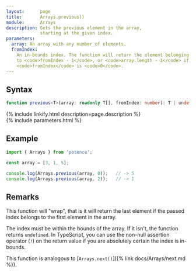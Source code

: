 ```yaml
---
layout:      page
title:       Arrays.previous()
module:      Arrays
description: Gets the previous element in the array,
             starting at the given index.
parameters:
  array: An array with any number of elements.
  fromIndex:
    An in-bounds index. The function will return the element belonging
    to <code>fromIndex - 1</code>, or <code>array.length - 1</code> if
    <code>fromIndex</code> is <code>0</code>.
---
```

## Syntax

```ts
function previous<T>(array: readonly T[], fromIndex: number): T | undefined
```

<div class="description">{% include linkify.html description=page.description %}</div>
{% include parameters.html %}

## Example

```ts
import { Arrays } from 'potence';

const array = [3, 1, 5];

console.log(Arrays.previous(array, 0));   // -> 5
console.log(Arrays.previous(array, 2));   // -> 1
```

## Remarks

This function will "wrap", that is it will return the last element if the passed index
belongs to the first element in the array.

The index must be within the bounds of the array. If it isn't, the function returns `undefined`.
In TypeScript, you can use the non-null assertion operator (`!`) on the return value if you are absolutely
certain the index is in-bounds.

This function is analogous to [`Arrays.next()`]({% link docs/Arrays/next.md %}).
